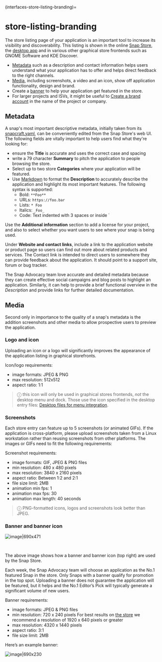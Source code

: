 (interfaces-store-listing-branding)=
# store-listing-branding

The store listing page of your application is an important tool to increase its visibility and discoverability. This listing is shown in the online [Snap Store](https://snapcraft.io/store), the [desktop app](https://snapcraft.io/snap-store) and in various other graphical store frontends such as GNOME Software and KDE Discover.

- [Metadata](#heading--metadata) such as a description and contact information helps users understand what your application has to offer and helps direct feedback to the right channels.
- [Media](#heading--media), including screenshots, a video and an icon, show off application functionality, design and brand.
- Create a [banner](#heading--banner) to help your application get featured in the store.
- For larger projects and ISVs, it might be useful to [Create a brand account](https://snapcraft.io/docs/t/creating-snap-store-brand-accounts/6271) in the name of the project or company.

<h2 id='heading--metadata'>Metadata</h2>

A snap's most important descriptive metadata, initially taken from its [snapcraft.yaml](/), can be conveniently edited from the Snap Store's web UI. The following fields are vitally important to help users find what they're looking for:

- ensure the **Title** is accurate and uses the correct case and spacing
- write a 79 character **Summary** to pitch the application to people browsing the store.
- Select up to two store **Categories** where your application will be featured.
- Use [Markdown](https://commonmark.org/help/) to format the **Description** to accurately describe the application and highlight its most important features. The following syntax is supported:
  - Bold: `**Foo**`
  - URLs: `https://foo.bar`
  - Lists: `* Foo`
  - Italics: `_Foo_`
  - Code: Text indented with 3 spaces or inside `

Use the **Additional information** section to add a license for your project, and also to select whether you want users to see where your snap is being used.

Under **Website and contact links**, include a link to the application website or product page so users can find out more about related products and services. The Contact link is intended to direct users to somewhere they can provide feedback about the application. It should point to a support site, forum or bug tracker.

The Snap Advocacy team love accurate and detailed metadata because they can create effective social campaigns and blog posts to highlight an application. Similarly, it can help to provide a brief functional overview in the *Description* and provide links for further detailed documentation.

<h2 id='heading--media'>Media</h2>

Second only in importance to the quality of a snap's metadata is the addition screenshots and other media to allow prospective users to preview the application.

<h3 id='heading--logo-icon'>Logo and icon</h2>

Uploading an icon or a logo will significantly improves the appearance of the application listing in graphical storefronts.

Icon/logo requirements:

- image formats: JPEG & PNG
- max resolution: 512x512
- aspect ratio: 1:1

> ⓘ  this icon will only be used in graphical stores frontends, _not_ the desktop menu and dock. Those use the icon specified in the desktop entry files: [Desktop files for menu integration](https://snapcraft.io/docs/desktop-menu-icon-support).

<h3 id='heading--screenshots'>Screenshots</h2>

Each store entry can feature up to 5 screenshots (or animated GIFs). If the application is cross-platform, please upload screenshots taken from a Linux workstation rather than reusing screenshots from other platforms. The images or GIFs need to fit the following requirements:

Screenshot requirements:

- image formats: GIF, JPEG & PNG files
- min resolution: 480 x 480 pixels
- max resolution: 3840 x 2160 pixels
- aspect ratio: Between 1:2 and 2:1
- file size limit: 2MB
- animation min fps: 1
- animation max fps: 30
- animation max length: 40 seconds

> ⓘ  PNG-formatted icons, logos and screenshots look better than JPEG.

<h3 id='heading--banner'>Banner and banner icon</h2>

![image|690x471](upload://ratdSJxHa8Icx3mgOdId7JxDITH.png) 

<br>

The above image shows how a banner and banner icon (top right) are used by the Snap Store.

Each week, the Snap Advocacy team will choose an application as the No.1 featured Snap in the store. Only Snaps with a banner qualify for promotion in the top spot. Uploading a banner does not guarantee the application will be featured, but it helps and the No.1 Editor’s Pick will typically generate a significant volume of new users.

Banner requirements:

- image formats: JPEG & PNG files
- min resolution: 720 x 240 pixels
  For best results on [the store](https://snapcraft.io/store) we recommend a resolution of 1920 x 640 pixels or greater
- max resolution: 4320 x 1440 pixels
- aspect ratio: 3:1
- file size limit: 2MB

Here’s an example banner:

![image|690x230](upload://6RYZAdE76wsmcZwtiBvBo1Ceref.jpeg)

